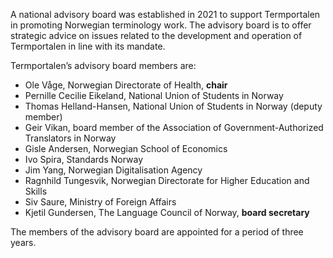 A national advisory board was established in 2021 to support
Termportalen in promoting Norwegian terminology work. The advisory
board is to offer strategic advice on issues related to the
development and operation of Termportalen in line with its mandate.

Termportalen’s advisory board members are:
- Ole Våge, Norwegian Directorate of Health, **chair**
- Pernille Cecilie Eikeland, National Union of Students in Norway
- Thomas Helland-Hansen, National Union of Students in Norway (deputy member)
- Geir Vikan, board member of the Association of Government-Authorized Translators in Norway
- Gisle Andersen, Norwegian School of Economics
- Ivo Spira, Standards Norway
- Jim Yang, Norwegian Digitalisation Agency
- Ragnhild Tungesvik, Norwegian Directorate for Higher Education and Skills
- Siv Saure, Ministry of Foreign Affairs
- Kjetil Gundersen, The Language Council of Norway, **board secretary**

The members of the advisory board are appointed for a period of three years.
